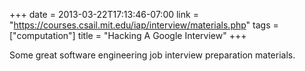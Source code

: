 +++
date = 2013-03-22T17:13:46-07:00
link = "https://courses.csail.mit.edu/iap/interview/materials.php"
tags = ["computation"]
title = "Hacking A Google Interview"
+++

Some great software engineering job interview preparation materials.
